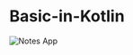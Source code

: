 # Basic-in-Kotlin

![Notes App](https://user-images.githubusercontent.com/75130949/148074680-d2c57a3f-f19c-4858-855e-df17cbe298ca.jpg)

